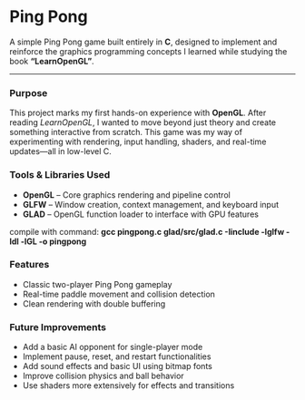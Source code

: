 # Ping Pong  
A simple Ping Pong game built entirely in **C**, designed to implement and reinforce the graphics programming concepts I learned while studying the book **“LearnOpenGL”**.

---

### Purpose  
This project marks my first hands-on experience with **OpenGL**. After reading *LearnOpenGL*, I wanted to move beyond just theory and create something interactive from scratch. This game was my way of experimenting with rendering, input handling, shaders, and real-time updates—all in low-level C.



###  Tools & Libraries Used  
- **OpenGL** – Core graphics rendering and pipeline control  
- **GLFW** – Window creation, context management, and keyboard input  
- **GLAD** – OpenGL function loader to interface with GPU features  

compile with command:
**gcc pingpong.c glad/src/glad.c -Iinclude -lglfw -ldl -lGL -o pingpong**

### Features  
- Classic two-player Ping Pong gameplay  
- Real-time paddle movement and collision detection   
- Clean rendering with double buffering



### Future Improvements  
- Add a basic AI opponent for single-player mode  
- Implement pause, reset, and restart functionalities  
- Add sound effects and basic UI using bitmap fonts  
- Improve collision physics and ball behavior  
- Use shaders more extensively for effects and transitions
